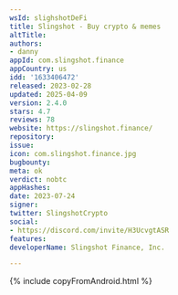 ```yaml
---
wsId: slighshotDeFi
title: Slingshot - Buy crypto & memes
altTitle: 
authors:
- danny
appId: com.slingshot.finance
appCountry: us
idd: '1633406472'
released: 2023-02-28
updated: 2025-04-09
version: 2.4.0
stars: 4.7
reviews: 78
website: https://slingshot.finance/
repository: 
issue: 
icon: com.slingshot.finance.jpg
bugbounty: 
meta: ok
verdict: nobtc
appHashes: 
date: 2023-07-24
signer: 
twitter: SlingshotCrypto
social:
- https://discord.com/invite/H3UcvgtASR
features: 
developerName: Slingshot Finance, Inc.

---
```


{% include copyFromAndroid.html %}
